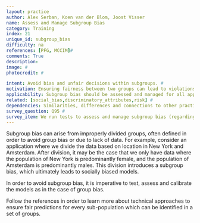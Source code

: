 ```yaml
---
layout: practice
author: Alex Serban, Koen van der Blom, Joost Visser
name: Assess and Manage Subgroup Bias
category: Training
index: 21
unique_id: subgroup_bias
difficulty: na
references: [PFG, MCCIM]#
comments: True
description:
image: #
photocredit: #

intent: Avoid bias and unfair decisions within subgroups. #
motivation: Ensuring fairness between two groups can lead to violations within subgroups. #
applicability: Subgroup bias should be assessed and managed for all applications which process data regarding groups and subgroups of individuals. #
related: [social_bias,discriminatory_attributes,risk] #
dependencies: Similarities, differences and connections to other practices #
survey_question: Q95 #
survey_item: We run tests to assess and manage subgroup bias (regarding e.g. gender or ethnicity).
---
```


Subgroup bias can arise from improperly divided groups, often defined in order to avoid group bias or due to lack of data.
For example, consider an application where we divide the data based on location in New York and Amsterdam.
After division, it may be the case that we only have data where the population of New York is predominantly female, and the population of Amsterdam is predominantly males.
This division introduces a subgroup bias, which ultimately leads to socially biased models.

In order to avoid subgroup bias, it is imperative to test, assess and calibrate the models as in the case of group bias.

Follow the references in order to learn more about technical approaches to ensure fair predictions for every sub-population which can be identified in a set of groups.